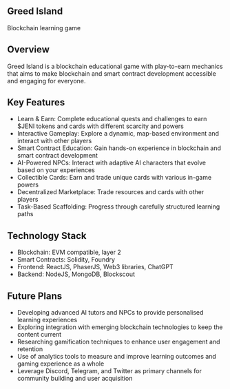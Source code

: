 ## Greed Island

Blockchain learning game

## Overview

Greed Island is a blockchain educational game with play-to-earn mechanics that aims to make blockchain and smart contract development accessible and engaging for everyone.

## Key Features

- Learn & Earn: Complete educational quests and challenges to earn $JENI tokens and cards with different scarcity and powers
- Interactive Gameplay: Explore a dynamic, map-based environment and interact with other players
- Smart Contract Education: Gain hands-on experience in blockchain and smart contract development
- AI-Powered NPCs: Interact with adaptive AI characters that evolve based on your experiences
- Collectible Cards: Earn and trade unique cards with various in-game powers
- Decentralized Marketplace: Trade resources and cards with other players
- Task-Based Scaffolding: Progress through carefully structured learning paths

## Technology Stack

- Blockchain: EVM compatible, layer 2
- Smart Contracts: Solidity, Foundry
- Frontend: ReactJS, PhaserJS, Web3 libraries, ChatGPT
- Backend: NodeJS, MongoDB, Blockscout

## Future Plans

- Developing advanced AI tutors and NPCs to provide personalised learning experiences
- Exploring integration with emerging blockchain technologies to keep the content current
- Researching gamification techniques to enhance user engagement and retention
- Use of analytics tools to measure and improve learning outcomes and gaming experience as a whole
- Leverage Discord, Telegram, and Twitter as primary channels for community building and user acquisition
